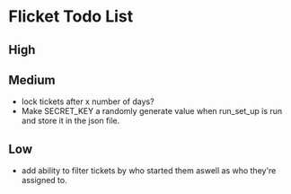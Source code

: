 # Flicket Todo List

## High

## Medium
* lock tickets after x number of days?
* Make SECRET_KEY a randomly generate value when run_set_up is run and store it in the json file.

## Low
* add ability to filter tickets by who started them aswell as who they're assigned to.

